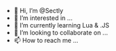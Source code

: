 - 👋 Hi, I’m @Sectly
- 👀 I’m interested in ...
- 🌱 I’m currently learning Lua & .JS
- 💞️ I’m looking to collaborate on ...
- 📫 How to reach me ...

<!---
Sectly/Sectly is a ✨ special ✨ repository because its `README.md` (this file) appears on your GitHub profile.
You can click the Preview link to take a look at your changes.
--->
